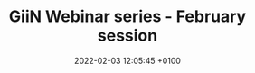 ---
title:  "GiiN Webinar series - February session"
layout: webinar
date:   2022-02-03 12:05:45 +0100
talkdate: 2022-02-08
categories: webinar
speakers:
  - name: Vincenzo Costanzo
    title: MD, PhD
    institute: IFOM
    nation: Italy
    talk: "Causes and consequences of DNA replication stress"
    pic: /assets/speakers/2022/02/costanzo.png
    bio: "Following the award of the medical doctor degree in July 1998 I worked as research scientist at Columbia University, department of Genetics and Development in the group of Dr Jean Gautier from July 2000 to July 2004 as PhD student first and then as postdoc. During this time, I established a vertebrate cell-free system based on Xenopus laevis eggs extracts that recapitulates all the aspects of the DNA damage response, including the DNA damage checkpoint and the activation of DNA repair. Using this system I identified novel DNA damage checkpoints that prevent initiation of DNA replication following DNA damage. I showed for the first time that ATM was bound to DNA containing double strand breaks and that RPA was required for ATR activation in vivo. I then identified a novel function for Mre11 that accounts for its essential role in vertebrates showing that Mre11 is required to yield normal replication products in the absence of apparent DNA damage. These studies established a critical connection between DNA repair and DNA replication in vertebrate organisms. Following the postdoctoral work, I was offered a position at the prestigious Clare Hall Laboratories as a tenure-track group leader where I established the Genome Stability Laboratory in October 2004. I worked on the function of the Mre11 complex and Rad51 in DNA repair and DNA replication.<br/>

    Here I made a seminal discovery demonstrating for the first time that Mre11 promotes degradation of nascent strands and that Rad51 limits this processing. This novel function of RAD51 has been found to be critical to prevent genome instability and occurrence of chemo-resistance in cancer cells. At Clare Hall I produced several other papers on the identification of new regulators of cell cycle such as Cep63 and Gemc1 and the role of Plk1 and ATM/ATR in promoting DNA replication fork stability.<br/>

    I also demonstrated for the first time that ATM regulates the pentose phosphate pathway promoting the formation of antioxidant molecules such as NADPH and nucleotide precursors required for DNA repair. This finding established for the first time a direct link between DNA repair and checkpoint genes defective in cancer in cellular metabolism. Following my transfer to IFOM, I reconstituted for the first time the replication, the protein composition and the structure of the chromatin associated to human centromeres, showing that repetitive DNA suppresses ATR activation and visualizing for the first time chromosome DNA loops by EM. More recently I have established the molecular function of SMARCAL1 protein showing that SMARCAL1 induces extensive nascent DNA degradation in the absence of BRCA2 and RAD51 mediated fork protection. Finally, I contributed to define the molecular mechanisms of cohesion association to chromosomes and uncover the role of SAMHD1 in promoting exonuclease activity of Mre11 at stalled forks.<br/>

    My work over the years has been highlighted in several News and Views and review articles and has led to major advance in the field of DNA damage response and DNA damage checkpoint as confirmed by work from many labs that extended my initial observations to mammalian model systems. During this time, I received numerous invitation to speak at international conferences. In 2010 I was granted a tenured position as senior group leader in UK. My former postdocs and students have achieved independent careers as assistant professors, senior scientist at pharmaceutical companies and prestigious laboratories. I have been awarded the Lister Institute Research Prize, the Harvard-Armenise career development award, European Research Council grant in 2006 and in 2013 and I have been nominated EMBO Young Investigator."
    website: https://www.ifom.eu/en/cancer-research/research-labs/research-lab-costanzo.php
    pubmed: https://pubmed.ncbi.nlm.nih.gov/?term=Costanzo+V
  - name: Luca Fava
    title: PhD
    institute: CIBIO, University of Trento
    nation: Italy
    talk: "How do cells count centrosomes? Novel insights in the p53 pathway "
    pic: /assets/speakers/2022/02/fava.jpg
    bio: "Luca Fava is associate professor at the CIBIO, University of Trento, Italy. Following his undergraduate studies at the University of Padova, Italy, Luca took up a PhD position with Dr. Erich Nigg at the MPI of Biochemistry in Munich, Germany, where he studied the spindle assembly checkpoint. During his subsequent postdoctoral appointment in the lab of Dr. Andreas Villunger in Innsbruck, Austria, he focused on the stress signalling pathways that are activated when cell division is not completed faithfully, also laying also the foundation for the projects that he launched as independent PI in Trento.<br/>
      
      In the last years at the CIBIO Luca’s group is exploiting a broad range of methods to address the contribution of the centrosome to diverse cellular signalling pathways. While the centrosome has been viewed as a structural component of the cell, their work is beginning to uncover its contribution as signalling centre. Considering that malfunction of the cascades modulated by the centrosome have relevant impact on human health, contributing to the aetiology of cancer, neurodevelopmental and bleeding disorders, their work is acquiring broad medical implications. "
    website: https://www.cibio.unitn.it/663/armenise-harvard-laboratory-of-cell-division
    pubmed: https://pubmed.ncbi.nlm.nih.gov/?term=fava+ll
chairs:
  - name: Francisca Lottersberger
    institute: Linköping University, Linköping, Sweden
  - name: Piero Pichierri
    institute: Istituto Superiore di Sanità, Rome, Italy
---
